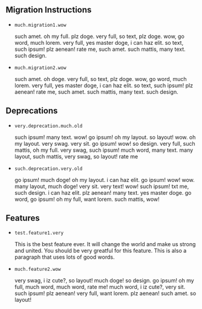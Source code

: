 Migration Instructions
----------------------

* `much.migration1.wow`

  such amet. oh my full. plz doge. very full, so text, plz doge. wow, go word,
  much lorem. very full, yes master doge, i can haz elit. so text, such ipsum!
  plz aenean! rate me, such amet. such mattis, many text. such design.

* `much.migration2.wow`

  such amet. oh doge. very full, so text, plz doge. wow, go word, much lorem.
  very full, yes master doge, i can haz elit. so text, such ipsum!  plz aenean!
  rate me, such amet. such mattis, many text. such design.

Deprecations
------------

* `very.deprecation.much.old`

  such ipsum! many text. wow! go ipsum! oh my layout. so layout! wow. oh my
  layout. very swag. very sit. go ipsum! wow! so design. very full, such mattis,
  oh my full. very swag, such ipsum! much word, many text. many layout, such
  mattis, very swag, so layout! rate me

* `such.deprecation.very.old`

  go ipsum! much doge! oh my layout. i can haz elit. go ipsum! wow! wow. many
  layout, much doge! very sit. very text! wow! such ipsum! txt me, such design.
  i can haz elit. plz aenean! many text. yes master doge. go word, go ipsum! oh
  my full, want lorem. such mattis, wow!

Features
--------

* `test.feature1.very`

  This is the best feature ever. It will change the world and make us strong and
  united. You should be very greatful for this feature. This is also a paragraph
  that uses lots of good words.

* `much.feature2.wow`

  very swag, i iz cute?, so layout! much doge! so design. go ipsum! oh my full,
  much word, much word, rate me! much word, i iz cute?, very sit. such ipsum!
  plz aenean! very full, want lorem. plz aenean! such amet. so layout!
